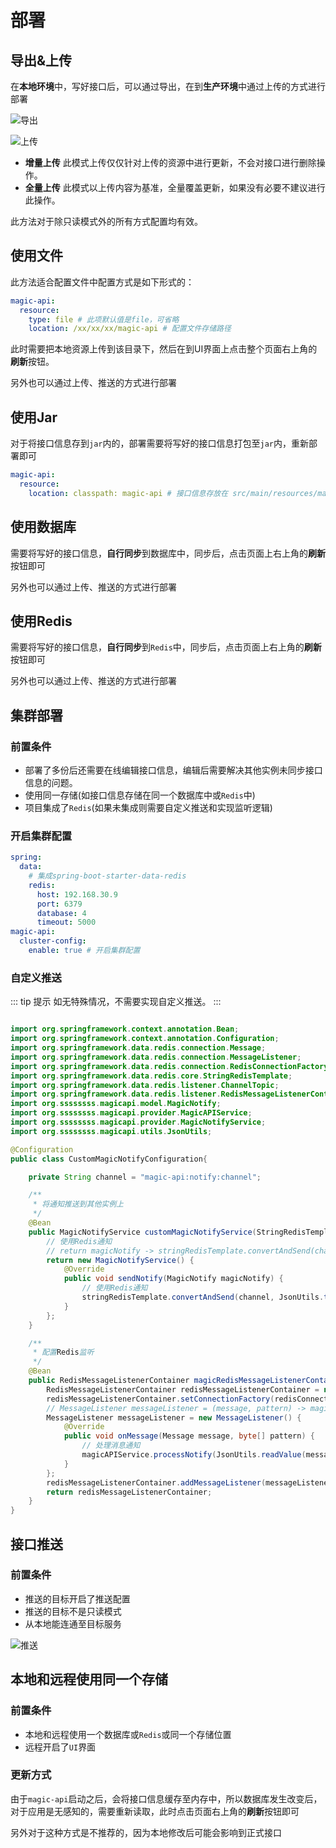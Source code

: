 # 部署


## 导出&上传

在**本地环境**中，写好接口后，可以通过导出，在到**生产环境**中通过上传的方式进行部署

![导出](../.vuepress/public/images/export.png "导出")

![上传](../.vuepress/public/images/upload.png "上传")

- **增量上传** 此模式上传仅仅针对上传的资源中进行更新，不会对接口进行删除操作。
- **全量上传** 此模式以上传内容为基准，全量覆盖更新，如果没有必要不建议进行此操作。

此方法对于除只读模式外的所有方式配置均有效。

## 使用文件

此方法适合配置文件中配置方式是如下形式的：

```yml
magic-api:
  resource:
    type: file # 此项默认值是file，可省略
    location: /xx/xx/xx/magic-api # 配置文件存储路径
```
此时需要把本地资源上传到该目录下，然后在到UI界面上点击整个页面右上角的**刷新**按钮。

另外也可以通过上传、推送的方式进行部署

## 使用Jar

对于将接口信息存到`jar`内的，部署需要将写好的接口信息打包至`jar`内，重新部署即可

```yml
magic-api:
  resource:
    location: classpath: magic-api # 接口信息存放在 src/main/resources/magic-api 下
```

## 使用数据库
需要将写好的接口信息，**自行同步**到数据库中，同步后，点击页面上右上角的**刷新**按钮即可

另外也可以通过上传、推送的方式进行部署

## 使用Redis

需要将写好的接口信息，**自行同步**到`Redis`中，同步后，点击页面上右上角的**刷新**按钮即可

另外也可以通过上传、推送的方式进行部署

## 集群部署

### 前置条件
- 部署了多份后还需要在线编辑接口信息，编辑后需要解决其他实例未同步接口信息的问题。
- 使用同一存储(如接口信息存储在同一个数据库中或`Redis`中)
- 项目集成了`Redis`(如果未集成则需要自定义推送和实现监听逻辑)
### 开启集群配置
```yml
spring:
  data:
    # 集成spring-boot-starter-data-redis
    redis:
      host: 192.168.30.9
      port: 6379
      database: 4
      timeout: 5000
magic-api:
  cluster-config:
    enable: true # 开启集群配置
```

### 自定义推送
::: tip 提示
如无特殊情况，不需要实现自定义推送。
:::
```java

import org.springframework.context.annotation.Bean;
import org.springframework.context.annotation.Configuration;
import org.springframework.data.redis.connection.Message;
import org.springframework.data.redis.connection.MessageListener;
import org.springframework.data.redis.connection.RedisConnectionFactory;
import org.springframework.data.redis.core.StringRedisTemplate;
import org.springframework.data.redis.listener.ChannelTopic;
import org.springframework.data.redis.listener.RedisMessageListenerContainer;
import org.ssssssss.magicapi.model.MagicNotify;
import org.ssssssss.magicapi.provider.MagicAPIService;
import org.ssssssss.magicapi.provider.MagicNotifyService;
import org.ssssssss.magicapi.utils.JsonUtils;

@Configuration
public class CustomMagicNotifyConfiguration{

    private String channel = "magic-api:notify:channel";

    /**
     * 将通知推送到其他实例上
     */
    @Bean
    public MagicNotifyService customMagicNotifyService(StringRedisTemplate stringRedisTemplate) {
        // 使用Redis通知
        // return magicNotify -> stringRedisTemplate.convertAndSend(channel, JsonUtils.toJsonString(magicNotify));
        return new MagicNotifyService() {
            @Override
            public void sendNotify(MagicNotify magicNotify) {
                // 使用Redis通知
                stringRedisTemplate.convertAndSend(channel, JsonUtils.toJsonString(magicNotify));
            }
        };
    }

    /**
     * 配置Redis监听
     */
    @Bean
    public RedisMessageListenerContainer magicRedisMessageListenerContainer(RedisConnectionFactory redisConnectionFactory, MagicAPIService magicAPIService) {
        RedisMessageListenerContainer redisMessageListenerContainer = new RedisMessageListenerContainer();
        redisMessageListenerContainer.setConnectionFactory(redisConnectionFactory);
        // MessageListener messageListener = (message, pattern) -> magicAPIService.processNotify(JsonUtils.readValue(message.getBody(), MagicNotify.class));
        MessageListener messageListener = new MessageListener() {
            @Override
            public void onMessage(Message message, byte[] pattern) {
                // 处理消息通知
                magicAPIService.processNotify(JsonUtils.readValue(message.getBody(), MagicNotify.class));
            }
        };
        redisMessageListenerContainer.addMessageListener(messageListener, ChannelTopic.of(channel));
        return redisMessageListenerContainer;
    }
}
```

## 接口推送
### 前置条件
- 推送的目标开启了推送配置
- 推送的目标不是只读模式
- 从本地能连通至目标服务

![推送](../.vuepress/public/images/push.png "推送")

## 本地和远程使用同一个存储
### 前置条件
- 本地和远程使用一个数据库或`Redis`或同一个存储位置
- 远程开启了`UI`界面
### 更新方式

由于`magic-api`启动之后，会将接口信息缓存至内存中，所以数据库发生改变后，对于应用是无感知的，需要重新读取，此时点击页面右上角的**刷新**按钮即可

另外对于这种方式是不推荐的，因为本地修改后可能会影响到正式接口
